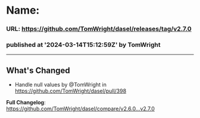 # Name:  
### URL: https://github.com/TomWright/dasel/releases/tag/v2.7.0
### published at '2024-03-14T15:12:59Z' by TomWright
---
## What's Changed
* Handle null values by @TomWright in https://github.com/TomWright/dasel/pull/398


**Full Changelog**: https://github.com/TomWright/dasel/compare/v2.6.0...v2.7.0
